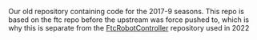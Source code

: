 Our old repository containing code for the 2017-9 seasons. This repo is based on the ftc repo before the upstream was force pushed to, which is why this is separate from the [FtcRobotController](https://github.com/FTC7393/FtcRobotController) repository used in 2022

